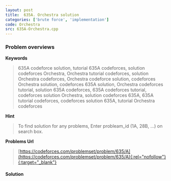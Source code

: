 ```yaml
---
layout: post
title:  635A. Orchestra solution
categories: ['brute force', 'implementation']
code: Orchestra
src: 635A-Orchestra.cpp
---
```

### **Problem overviews**

**Keywords**
> 635A codeforce solution, tutorial 635A codeforces, solution codeforces Orchestra, Orchestra tutorial codeforces, solution Orchestra codeforces, Orchestra codeforce solution, codeforces Orchestra solution, codeforces 635A solution, Orchestra codeforces tutorial, solution 635A codeforces, 635A codeforces tutorial, codeforces solution Orchestra, solution codeforces 635A, 635A tutorial codeforces, codeforces solution 635A, tutorial Orchestra codeforces

**Hint**
> To find solution for any problems, Enter probleam_id (1A, 28B, ...) on search box. 

**Problems Url**
> [https://codeforces.com/problemset/problem/635/A](https://codeforces.com/problemset/problem/635/A){:rel="nofollow"}{:target="_blank"}

#### **Solution**



